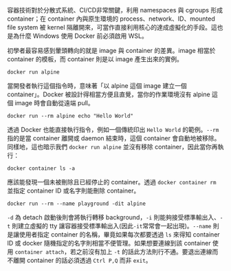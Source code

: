 容器技術對於分散式系統、CI/CD非常關鍵，利用 namespaces 與 cgroups 形成 container；在 container 內與原生環境的 process、network、ID、mounted file system 被 kernel 隔離開來，可當作直接利用核心的達成虛擬化的手段。這也是為什麼 Windows 使用 Docker 前必須啟用 WSL。

初學者最容易感到暈頭轉向的就是 image 與 container 的差異。image 相當於 container 的模板，而 container 則是以 image 產生出來的實例。

```shell
docker run alpine
```

當開發者執行這個指令時，意味著「以 alpine 這個 image 建立一個 container」。Docker 被設計得相當方便且直覺，當你的作業環境沒有 alpine 這個 image 時會自動從遠端 pull。

```shell
docker run --rm alpine echo "Hello World"
```

透過 Docker 也能直接執行指令，例如一個傳統印出 `Hello World` 的範例。`--rm` 指的是當 container 離開或 daemon 結束時，這個 container 會自動地被移除。同樣地，這也暗示我們 `docker run alpine` 並沒有移除 container，因此當你再執行：

```shell
docker container ls -a
```

應該能發現一個未被刪除且已經停止的 container。透過 `docker container rm` 並指定 container ID 或名字則能刪除 container。

```shell
docker run --rm --name playground -dit alpine
```

`-d` 為 detach 啟動後則會將執行轉移 background，`-i` 則能夠接受標準輸出入、`-t` 則建立虛擬的 tty 讓容器接受標準輸出入(因此`-it`常常會一起出現)。`--name` 則是讓使用者指定 container 的名稱，畢竟如果每次都要透過 `ls` 來得知 container ID 或 docker 隨機指定的名字則相當不便管理。如果想要連線到該 container 使用 `container attach`，若之前沒有加上 `-t` 的話此方法則行不通。要退出連線而不離開 container 的話必須透過 `Ctrl P,Q` 而非 `exit`。

